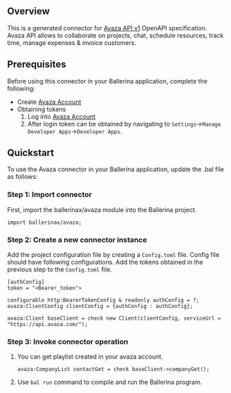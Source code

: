 ## Overview

This is a generated connector for [Avaza API v1](https://api.avaza.com/swagger/ui/index) OpenAPI specification.
Avaza API allows to collaborate on projects, chat, schedule resources, track time, manage expenses & invoice customers.

## Prerequisites
Before using this connector in your Ballerina application, complete the following:
* Create [Avaza Account](https://signup.avaza.com/account/signup)
* Obtaining tokens
   1. Log into [Avaza Account](https://any.avaza.com/account/login)
   2. After login token can be obtained by navigating to `Settings`->`Manage Developer Apps`->`Developer Apps`. 

## Quickstart

To use the Avaza connector in your Ballerina application, update the .bal file as follows:

### Step 1: Import connector
First, import the ballerinax/avaza module into the Ballerina project.
```ballerina
import ballerinax/avaza;
```
### Step 2: Create a new connector instance
Add the project configuration file by creating a `Config.toml` file. Config file should have following configurations. Add the tokens obtained in the previous step to the `Config.toml` file.

```ballerina
[authConfig]
token = "<Bearer_token">
```
```ballerina
configurable http:BearerTokenConfig & readonly authConfig = ?;
avaza:ClientConfig clientConfig = {authConfig : authConfig};

avaza:Client baseClient = check new Client(clientConfig, serviceUrl = "https://api.avaza.com/");
```
### Step 3: Invoke connector operation
1. You can get playlist created in your avaza account.
    ```ballerina
    avaza:CompanyList contactGet = check baseClient->companyGet();
    ```
2. Use `bal run` command to compile and run the Ballerina program. 
